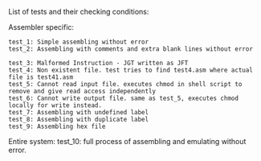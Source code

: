 List of tests and their checking conditions:

Assembler specific:

    test_1: Simple assembling without error
    test_2: Assembling with comments and extra blank lines without error

    test_3: Malformed Instruction - JGT written as JFT
    test_4: Non existent file. test tries to find test4.asm where actual file is test41.asm
    test_5: Cannot read input file. executes chmod in shell script to remove and give read access independently
    test_6: Cannot write output file. same as test_5, executes chmod locally for write instead.
    test_7: Assembling with undefined label
    test_8: Assembling with duplicate label
    test_9: Assembling hex file

Entire system:
    test_10: full process of assembling and emulating without error.